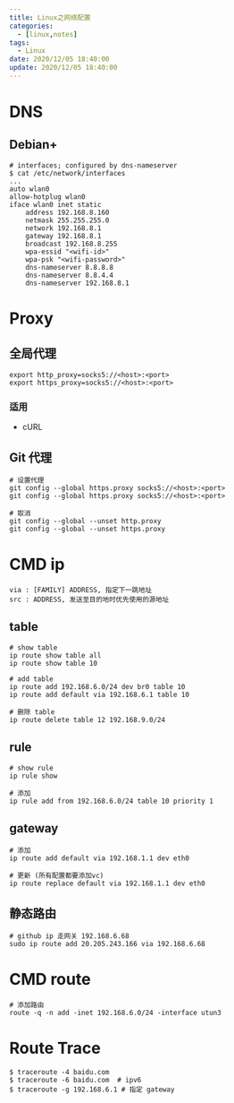 ```yaml
---
title: Linux之网络配置
categories: 
  - [linux,notes]
tags:
  - Linux
date: 2020/12/05 18:40:00
update: 2020/12/05 18:40:00
---
```


# DNS

## Debian+

```shell
# interfaces; configured by dns-nameserver
$ cat /etc/network/interfaces
...
auto wlan0
allow-hotplug wlan0
iface wlan0 inet static
	address 192.168.8.160
	netmask 255.255.255.0
	network 192.168.8.1
	gateway 192.168.8.1
	broadcast 192.168.8.255
	wpa-essid "<wifi-id>"
	wpa-psk "<wifi-password>"
	dns-nameserver 8.8.8.8
	dns-nameserver 8.8.4.4
	dns-nameserver 192.168.8.1
```

# Proxy

## 全局代理

```shell
export http_proxy=socks5://<host>:<port>
export https_proxy=socks5://<host>:<port>
```

### 适用

- cURL

## Git 代理

```shell
# 设置代理
git config --global https.proxy socks5://<host>:<port>
git config --global https.proxy socks5://<host>:<port>

# 取消
git config --global --unset http.proxy
git config --global --unset https.proxy
```

# CMD ip

```shell
via : [FAMILY] ADDRESS, 指定下一跳地址
src : ADDRESS, 发送至目的地时优先使用的源地址
```

## table

```shell
# show table
ip route show table all
ip route show table 10

# add table
ip route add 192.168.6.0/24 dev br0 table 10
ip route add default via 192.168.6.1 table 10

# 删除 table
ip route delete table 12 192.168.9.0/24
```

## rule

```shell
# show rule
ip rule show

# 添加
ip rule add from 192.168.6.0/24 table 10 priority 1
```

## gateway

```shell
# 添加
ip route add default via 192.168.1.1 dev eth0

# 更新 (所有配置都要添加vc)
ip route replace default via 192.168.1.1 dev eth0
```

## 静态路由

```shell
# github ip 走网关 192.168.6.68 
sudo ip route add 20.205.243.166 via 192.168.6.68 
```

# CMD route

```shell
# 添加路由
route -q -n add -inet 192.168.6.0/24 -interface utun3
```

# Route Trace

```shell
$ traceroute -4 baidu.com
$ traceroute -6 baidu.com  # ipv6
$ traceroute -g 192.168.6.1 # 指定 gateway
```

